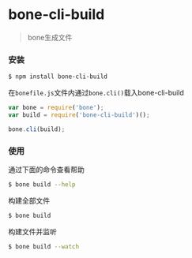 # bone-cli-build
>bone生成文件

### 安装

```sh
$ npm install bone-cli-build
```

在`bonefile.js`文件内通过`bone.cli()`载入bone-cli-build

```js
var bone = require('bone');
var build = require('bone-cli-build')();

bone.cli(build);
```

### 使用

通过下面的命令查看帮助
```sh
$ bone build --help
```

构建全部文件
```sh
$ bone build
```

构建文件并监听
```sh
$ bone build --watch
```